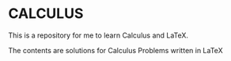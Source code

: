 # CALCULUS

This is a repository for me to learn Calculus and LaTeX.

The contents are solutions for Calculus Problems written in LaTeX